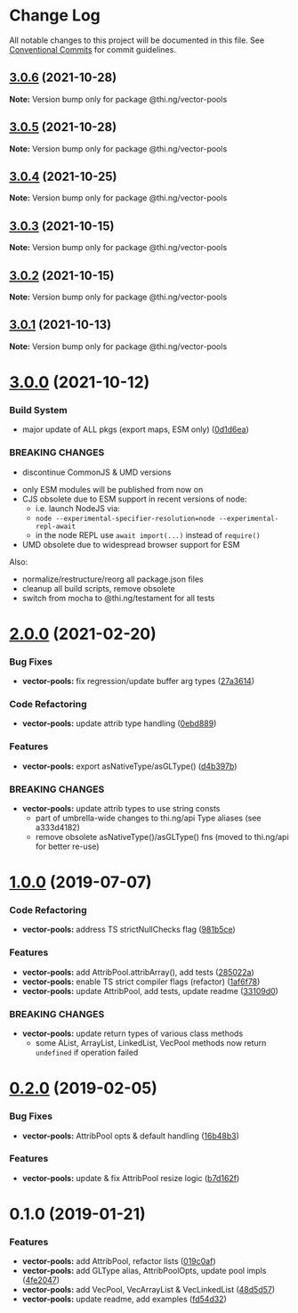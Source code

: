 # Change Log

All notable changes to this project will be documented in this file.
See [Conventional Commits](https://conventionalcommits.org) for commit guidelines.

## [3.0.6](https://github.com/thi-ng/umbrella/compare/@thi.ng/vector-pools@3.0.5...@thi.ng/vector-pools@3.0.6) (2021-10-28)

**Note:** Version bump only for package @thi.ng/vector-pools





## [3.0.5](https://github.com/thi-ng/umbrella/compare/@thi.ng/vector-pools@3.0.4...@thi.ng/vector-pools@3.0.5) (2021-10-28)

**Note:** Version bump only for package @thi.ng/vector-pools





## [3.0.4](https://github.com/thi-ng/umbrella/compare/@thi.ng/vector-pools@3.0.3...@thi.ng/vector-pools@3.0.4) (2021-10-25)

**Note:** Version bump only for package @thi.ng/vector-pools





## [3.0.3](https://github.com/thi-ng/umbrella/compare/@thi.ng/vector-pools@3.0.2...@thi.ng/vector-pools@3.0.3) (2021-10-15)

**Note:** Version bump only for package @thi.ng/vector-pools





## [3.0.2](https://github.com/thi-ng/umbrella/compare/@thi.ng/vector-pools@3.0.1...@thi.ng/vector-pools@3.0.2) (2021-10-15)

**Note:** Version bump only for package @thi.ng/vector-pools





## [3.0.1](https://github.com/thi-ng/umbrella/compare/@thi.ng/vector-pools@3.0.0...@thi.ng/vector-pools@3.0.1) (2021-10-13)

**Note:** Version bump only for package @thi.ng/vector-pools





# [3.0.0](https://github.com/thi-ng/umbrella/compare/@thi.ng/vector-pools@2.0.25...@thi.ng/vector-pools@3.0.0) (2021-10-12)


### Build System

* major update of ALL pkgs (export maps, ESM only) ([0d1d6ea](https://github.com/thi-ng/umbrella/commit/0d1d6ea9fab2a645d6c5f2bf2591459b939c09b6))


### BREAKING CHANGES

* discontinue CommonJS & UMD versions

- only ESM modules will be published from now on
- CJS obsolete due to ESM support in recent versions of node:
  - i.e. launch NodeJS via:
  - `node --experimental-specifier-resolution=node --experimental-repl-await`
  - in the node REPL use `await import(...)` instead of `require()`
- UMD obsolete due to widespread browser support for ESM

Also:
- normalize/restructure/reorg all package.json files
- cleanup all build scripts, remove obsolete
- switch from mocha to @thi.ng/testament for all tests






#  [2.0.0](https://github.com/thi-ng/umbrella/compare/@thi.ng/vector-pools@1.0.57...@thi.ng/vector-pools@2.0.0) (2021-02-20) 

###  Bug Fixes 

- **vector-pools:** fix regression/update buffer arg types ([27a3614](https://github.com/thi-ng/umbrella/commit/27a36148ace1bd19d346137d80e897c91b67a5c6)) 

###  Code Refactoring 

- **vector-pools:** update attrib type handling ([0ebd889](https://github.com/thi-ng/umbrella/commit/0ebd8893d3651df6c033d40ce59fd7e77a66f790)) 

###  Features 

- **vector-pools:** export asNativeType/asGLType() ([d4b397b](https://github.com/thi-ng/umbrella/commit/d4b397b99f5d6c0daef76c86011b165ecda31b4d)) 

###  BREAKING CHANGES 

- **vector-pools:** update attrib types to use string consts 
    - part of umbrella-wide changes to thi.ng/api Type aliases   (see a333d4182) 
    - remove obsolete asNativeType()/asGLType() fns   (moved to thi.ng/api for better re-use) 

#  [1.0.0](https://github.com/thi-ng/umbrella/compare/@thi.ng/vector-pools@0.2.16...@thi.ng/vector-pools@1.0.0) (2019-07-07) 

###  Code Refactoring 

- **vector-pools:** address TS strictNullChecks flag ([981b5ce](https://github.com/thi-ng/umbrella/commit/981b5ce)) 

###  Features 

- **vector-pools:** add AttribPool.attribArray(), add tests ([285022a](https://github.com/thi-ng/umbrella/commit/285022a)) 
- **vector-pools:** enable TS strict compiler flags (refactor) ([1af6f78](https://github.com/thi-ng/umbrella/commit/1af6f78)) 
- **vector-pools:** update AttribPool, add tests, update readme ([33109d0](https://github.com/thi-ng/umbrella/commit/33109d0)) 

###  BREAKING CHANGES 

- **vector-pools:** update return types of various class methods 
    - some AList, ArrayList, LinkedList, VecPool methods now return   `undefined` if operation failed 

#  [0.2.0](https://github.com/thi-ng/umbrella/compare/@thi.ng/vector-pools@0.1.2...@thi.ng/vector-pools@0.2.0) (2019-02-05) 

###  Bug Fixes 

- **vector-pools:** AttribPool opts & default handling ([16b48b3](https://github.com/thi-ng/umbrella/commit/16b48b3)) 

###  Features 

- **vector-pools:** update & fix AttribPool resize logic ([b7d162f](https://github.com/thi-ng/umbrella/commit/b7d162f)) 

#  0.1.0 (2019-01-21) 

###  Features 

- **vector-pools:** add AttribPool, refactor lists ([019c0af](https://github.com/thi-ng/umbrella/commit/019c0af)) 
- **vector-pools:** add GLType alias, AttribPoolOpts, update pool impls ([4fe2047](https://github.com/thi-ng/umbrella/commit/4fe2047)) 
- **vector-pools:** add VecPool, VecArrayList & VecLinkedList ([48d5d57](https://github.com/thi-ng/umbrella/commit/48d5d57)) 
- **vector-pools:** update readme, add examples ([fd54d32](https://github.com/thi-ng/umbrella/commit/fd54d32))
